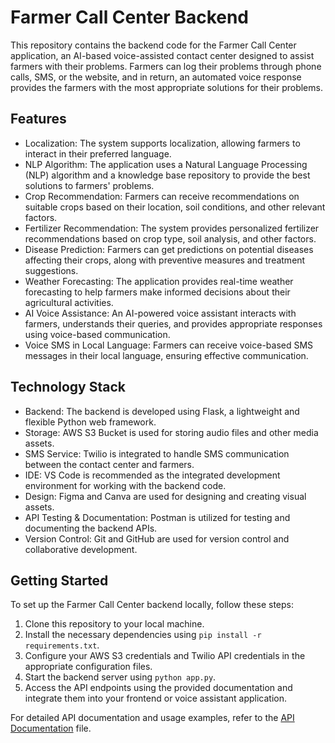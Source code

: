 Farmer Call Center Backend
==========================

This repository contains the backend code for the Farmer Call Center application, an AI-based voice-assisted contact center designed to assist farmers with their problems. Farmers can log their problems through phone calls, SMS, or the website, and in return, an automated voice response provides the farmers with the most appropriate solutions for their problems.

Features
--------

-   Localization: The system supports localization, allowing farmers to interact in their preferred language.
-   NLP Algorithm: The application uses a Natural Language Processing (NLP) algorithm and a knowledge base repository to provide the best solutions to farmers' problems.
-   Crop Recommendation: Farmers can receive recommendations on suitable crops based on their location, soil conditions, and other relevant factors.
-   Fertilizer Recommendation: The system provides personalized fertilizer recommendations based on crop type, soil analysis, and other factors.
-   Disease Prediction: Farmers can get predictions on potential diseases affecting their crops, along with preventive measures and treatment suggestions.
-   Weather Forecasting: The application provides real-time weather forecasting to help farmers make informed decisions about their agricultural activities.
-   AI Voice Assistance: An AI-powered voice assistant interacts with farmers, understands their queries, and provides appropriate responses using voice-based communication.
-   Voice SMS in Local Language: Farmers can receive voice-based SMS messages in their local language, ensuring effective communication.

Technology Stack
----------------

-   Backend: The backend is developed using Flask, a lightweight and flexible Python web framework.
-   Storage: AWS S3 Bucket is used for storing audio files and other media assets.
-   SMS Service: Twilio is integrated to handle SMS communication between the contact center and farmers.
-   IDE: VS Code is recommended as the integrated development environment for working with the backend code.
-   Design: Figma and Canva are used for designing and creating visual assets.
-   API Testing & Documentation: Postman is utilized for testing and documenting the backend APIs.
-   Version Control: Git and GitHub are used for version control and collaborative development.

Getting Started
---------------

To set up the Farmer Call Center backend locally, follow these steps:

1.  Clone this repository to your local machine.
2.  Install the necessary dependencies using `pip install -r requirements.txt`.
3.  Configure your AWS S3 credentials and Twilio API credentials in the appropriate configuration files.
4.  Start the backend server using `python app.py`.
5.  Access the API endpoints using the provided documentation and integrate them into your frontend or voice assistant application.

For detailed API documentation and usage examples, refer to the [API Documentation](https://chat.openai.com/API_DOCUMENTATION.md) file.
